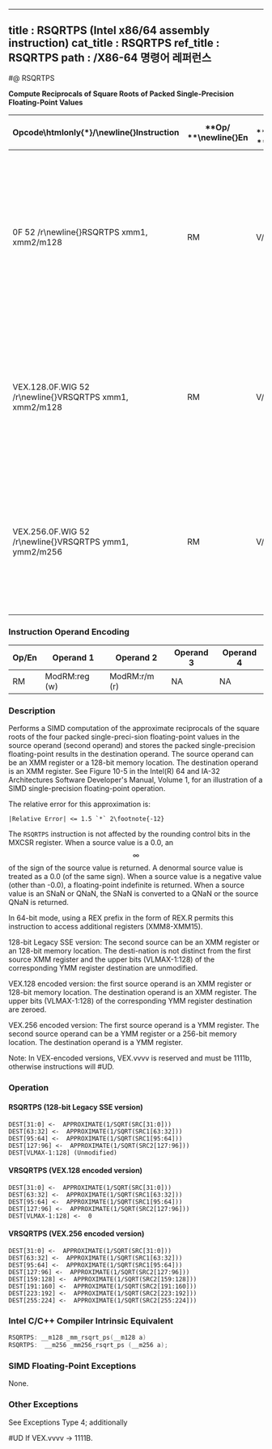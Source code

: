 ----------------------------
title : RSQRTPS (Intel x86/64 assembly instruction)
cat_title : RSQRTPS
ref_title : RSQRTPS
path : /X86-64 명령어 레퍼런스
----------------------------
#@ RSQRTPS

**Compute Reciprocals of Square Roots of Packed Single-Precision Floating-Point Values**

|**Opcode\htmlonly{*}/**\newline{}**Instruction**|**Op/ **\newline{}**En**|**64/32 bit **\newline{}**Mode **\newline{}**Support**|**CPUID **\newline{}**Feature **\newline{}**Flag**|**Description**|
|------------------------------------------------|------------------------|------------------------------------------------------|--------------------------------------------------|---------------|
|0F 52 /r\newline{}RSQRTPS xmm1, xmm2/m128|RM|V/V|SSE|Computes the approximate reciprocals of the square roots of the packed single-precision floating-point values in xmm2/m128 and stores the results in xmm1.|
|VEX.128.0F.WIG 52 /r\newline{}VRSQRTPS xmm1, xmm2/m128|RM|V/V|AVX|Computes the approximate reciprocals of the square roots of packed single-precision values in xmm2/mem and stores the results in xmm1.|
|VEX.256.0F.WIG 52 /r\newline{}VRSQRTPS ymm1, ymm2/m256|RM|V/V|AVX|Computes the approximate reciprocals of the square roots of packed single-precision values in ymm2/mem and stores the results in ymm1.|
### Instruction Operand Encoding


|Op/En|Operand 1|Operand 2|Operand 3|Operand 4|
|-----|---------|---------|---------|---------|
|RM|ModRM:reg (w)|ModRM:r/m (r)|NA|NA|
### Description


Performs a SIMD computation of the approximate reciprocals of the square roots of the four packed single-preci-sion floating-point values in the source operand (second operand) and stores the packed single-precision floating-point results in the destination operand. The source operand can be an XMM register or a 128-bit memory location. The destination operand is an XMM register. See Figure 10-5 in the Intel(R) 64 and IA-32 Architectures Software Developer's Manual, Volume 1, for an illustration of a SIMD single-precision floating-point operation.

The relative error for this approximation is:

    |Relative Error| <= 1.5 `*` 2\footnote{-12}  

The `RSQRTPS` instruction is not affected by the rounding control bits in the MXCSR register. When a source value is a 0.0, an $$\infty$$ of the sign of the source value is returned. A denormal source value is treated as a 0.0 (of the same sign). When a source value is a negative value (other than -0.0), a floating-point indefinite is returned. When a source value is an SNaN or QNaN, the SNaN is converted to a QNaN or the source QNaN is returned. 

In 64-bit mode, using a REX prefix in the form of REX.R permits this instruction to access additional registers (XMM8-XMM15).

128-bit Legacy SSE version: The second source can be an XMM register or an 128-bit memory location. The desti-nation is not distinct from the first source XMM register and the upper bits (VLMAX-1:128) of the corresponding YMM register destination are unmodified.

VEX.128 encoded version: the first source operand is an XMM register or 128-bit memory location. The destination operand is an XMM register. The upper bits (VLMAX-1:128) of the corresponding YMM register destination are zeroed.

VEX.256 encoded version: The first source operand is a YMM register. The second source operand can be a YMM register or a 256-bit memory location. The destination operand is a YMM register. 

Note: In VEX-encoded versions, VEX.vvvv is reserved and must be 1111b, otherwise instructions will #UD.


### Operation
#### RSQRTPS (128-bit Legacy SSE version)
```info-verb
DEST[31:0] <-   APPROXIMATE(1/SQRT(SRC[31:0]))
DEST[63:32]  <-  APPROXIMATE(1/SQRT(SRC1[63:32]))
DEST[95:64]  <-  APPROXIMATE(1/SQRT(SRC1[95:64]))
DEST[127:96] <-   APPROXIMATE(1/SQRT(SRC2[127:96]))
DEST[VLMAX-1:128] (Unmodified)
```
#### VRSQRTPS (VEX.128 encoded version)
```info-verb
DEST[31:0]  <-  APPROXIMATE(1/SQRT(SRC[31:0]))
DEST[63:32]  <-  APPROXIMATE(1/SQRT(SRC1[63:32]))
DEST[95:64] <-   APPROXIMATE(1/SQRT(SRC1[95:64]))
DEST[127:96]  <-  APPROXIMATE(1/SQRT(SRC2[127:96]))
DEST[VLMAX-1:128]  <-  0
```
#### VRSQRTPS (VEX.256 encoded version)
```info-verb
DEST[31:0]  <-  APPROXIMATE(1/SQRT(SRC[31:0]))
DEST[63:32]  <-  APPROXIMATE(1/SQRT(SRC1[63:32]))
DEST[95:64] <-   APPROXIMATE(1/SQRT(SRC1[95:64]))
DEST[127:96]  <-  APPROXIMATE(1/SQRT(SRC2[127:96]))
DEST[159:128]  <-  APPROXIMATE(1/SQRT(SRC2[159:128]))
DEST[191:160] <-   APPROXIMATE(1/SQRT(SRC2[191:160]))
DEST[223:192] <-   APPROXIMATE(1/SQRT(SRC2[223:192]))
DEST[255:224] <-   APPROXIMATE(1/SQRT(SRC2[255:224]))
```

### Intel C/C++ Compiler Intrinsic Equivalent

```cpp
RSQRTPS: __m128 _mm_rsqrt_ps(__m128 a)
RSQRTPS:  __m256 _mm256_rsqrt_ps (__m256 a);
```
### SIMD Floating-Point Exceptions


None.

### Other Exceptions


See Exceptions Type 4; additionally

#UD If VEX.vvvv  ->  1111B.

